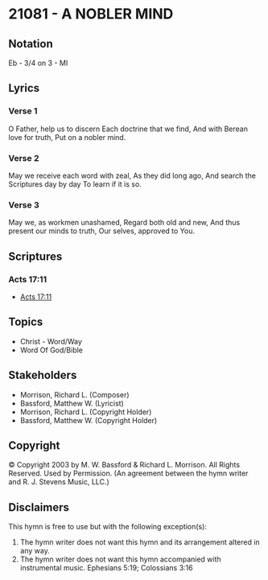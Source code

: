 # 21081 - A NOBLER MIND

## Notation

Eb - 3/4 on 3 - MI

## Lyrics

### Verse 1

O Father, help us to discern Each doctrine that we find, And with Berean love for truth, Put on a nobler mind.

### Verse 2

May we receive each word with zeal, As they did long ago, And search the Scriptures day by day To learn if it is so.

### Verse 3

May we, as workmen unashamed, Regard both old and new, And thus present our minds to truth, Our selves, approved to You.


## Scriptures

### Acts 17:11

- [Acts 17:11](https://www.biblegateway.com/passage/?search=Acts%2017%3A11)


## Topics

- Christ - Word/Way
- Word Of God/Bible

## Stakeholders

- Morrison, Richard L. (Composer)
- Bassford, Matthew W. (Lyricist)
- Morrison, Richard L. (Copyright Holder)
- Bassford, Matthew W. (Copyright Holder)

## Copyright

© Copyright 2003 by M. W. Bassford & Richard L. Morrison. All Rights Reserved. Used by Permission.
(An agreement between the hymn writer and R. J. Stevens Music, LLC.)

## Disclaimers

This hymn is free to use but with the following exception(s):
1. The hymn writer does not want this hymn and its arrangement altered in any way.
2. The hymn writer does not want this hymn accompanied with instrumental music.
Ephesians 5:19; Colossians 3:16

